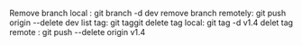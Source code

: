 Remove branch local : git branch -d dev
remove branch remotely: git push origin --delete dev
list tag: git taggit
delete tag local: git tag -d v1.4 
delet tag remote : git push --delete origin v1.4

